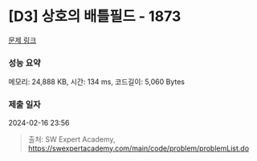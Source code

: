 # [D3] 상호의 배틀필드 - 1873 

[문제 링크](https://swexpertacademy.com/main/code/problem/problemDetail.do?contestProbId=AV5LyE7KD2ADFAXc) 

### 성능 요약

메모리: 24,888 KB, 시간: 134 ms, 코드길이: 5,060 Bytes

### 제출 일자

2024-02-16 23:56



> 출처: SW Expert Academy, https://swexpertacademy.com/main/code/problem/problemList.do